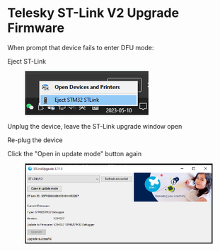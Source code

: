 # Telesky ST-Link V2 Upgrade Firmware

When prompt that device fails to enter DFU mode:



Eject ST-Link

<figure><img src="../../.gitbook/assets/image (11) (1) (2).png" alt=""><figcaption></figcaption></figure>

Unplug the device, leave the ST-Link upgrade window open

Re-plug the device

Click the "Open in update mode" button again

<figure><img src="../../.gitbook/assets/image (8) (3) (1).png" alt=""><figcaption></figcaption></figure>
